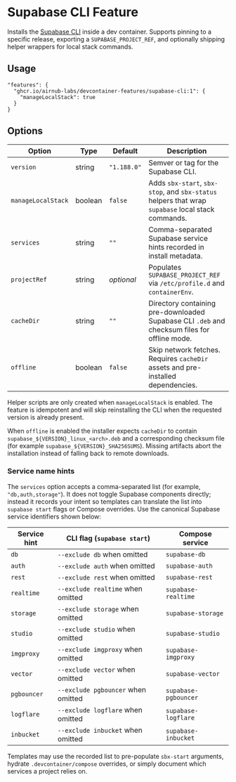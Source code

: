 # Supabase CLI Feature

Installs the [Supabase CLI](https://supabase.com/docs/guides/cli) inside a dev container. Supports pinning to a specific release, exporting a `SUPABASE_PROJECT_REF`, and optionally shipping helper wrappers for local stack commands.

## Usage

```jsonc
"features": {
  "ghcr.io/airnub-labs/devcontainer-features/supabase-cli:1": {
    "manageLocalStack": true
  }
}
```

## Options

| Option | Type | Default | Description |
| --- | --- | --- | --- |
| `version` | string | `"1.188.0"` | Semver or tag for the Supabase CLI. |
| `manageLocalStack` | boolean | `false` | Adds `sbx-start`, `sbx-stop`, and `sbx-status` helpers that wrap `supabase` local stack commands. |
| `services` | string | `""` | Comma-separated Supabase service hints recorded in install metadata. |
| `projectRef` | string | _optional_ | Populates `SUPABASE_PROJECT_REF` via `/etc/profile.d` and `containerEnv`. |
| `cacheDir` | string | `""` | Directory containing pre-downloaded Supabase CLI `.deb` and checksum files for offline mode. |
| `offline` | boolean | `false` | Skip network fetches. Requires `cacheDir` assets and pre-installed dependencies. |

Helper scripts are only created when `manageLocalStack` is enabled. The feature is idempotent and will skip reinstalling the CLI when the requested version is already present.

When `offline` is enabled the installer expects `cacheDir` to contain `supabase_${VERSION}_linux_<arch>.deb` and a corresponding checksum file (for example `supabase_${VERSION}_SHA256SUMS`). Missing artifacts abort the installation instead of falling back to remote downloads.

### Service name hints

The `services` option accepts a comma-separated list (for example, `"db,auth,storage"`). It does not toggle Supabase components directly; instead it records your intent so templates can translate the list into `supabase start` flags or Compose overrides. Use the canonical Supabase service identifiers shown below:

| Service hint | CLI flag (`supabase start`) | Compose service |
| --- | --- | --- |
| `db` | `--exclude db` when omitted | `supabase-db` |
| `auth` | `--exclude auth` when omitted | `supabase-auth` |
| `rest` | `--exclude rest` when omitted | `supabase-rest` |
| `realtime` | `--exclude realtime` when omitted | `supabase-realtime` |
| `storage` | `--exclude storage` when omitted | `supabase-storage` |
| `studio` | `--exclude studio` when omitted | `supabase-studio` |
| `imgproxy` | `--exclude imgproxy` when omitted | `supabase-imgproxy` |
| `vector` | `--exclude vector` when omitted | `supabase-vector` |
| `pgbouncer` | `--exclude pgbouncer` when omitted | `supabase-pgbouncer` |
| `logflare` | `--exclude logflare` when omitted | `supabase-logflare` |
| `inbucket` | `--exclude inbucket` when omitted | `supabase-inbucket` |

Templates may use the recorded list to pre-populate `sbx-start` arguments, hydrate `.devcontainer/compose` overrides, or simply document which services a project relies on.

<!-- Trigger feature test workflow. -->
